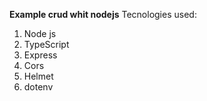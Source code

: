 **Example crud whit nodejs**
Tecnologies used:
1. Node js 
2. TypeScript
3. Express
4. Cors
5. Helmet
6. dotenv




